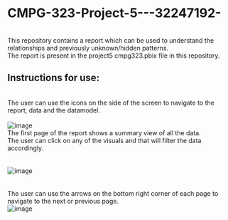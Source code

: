 # CMPG-323-Project-5---32247192-
<br /> This repository contains a report which can be used to understand the relationships and previously unknown/hidden patterns.
<br /> The report is present in the project5 cmpg323.pbix file in this repository.
## Instructions for use:
<br /> The user can use the icons on the side of the screen to navigate to the report, data and the datamodel.
<br />
<br /> ![image](https://user-images.githubusercontent.com/88322853/200945328-f48dfea0-8000-4f5c-86b0-6332db86d6ea.png)
<br /> The first page of the report shows a summary view of all the data.
<br /> The user can click on any of the visuals and that will filter the data accordingly.
<br />
<br />
<br /> ![image](https://user-images.githubusercontent.com/88322853/200945704-a566652c-f26b-4228-b195-efe35330d46f.png)
<br />
<br />
<br /> The user can use the arrows on the bottom right corner of each page to navigate to the next or previous page.
<br /> ![image](https://user-images.githubusercontent.com/88322853/200946897-fa7c6fcd-cd3e-4510-baf8-1600c655bd5c.png)





 
